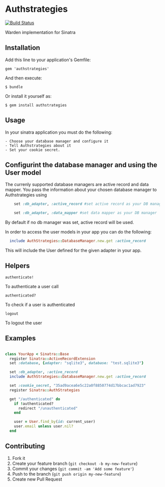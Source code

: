 # Authstrategies

[![Build Status](https://travis-ci.org/d0ivanov/authstrategies.svg?branch=master)](https://travis-ci.org/d0ivanov/authstrategies)

Warden implementation for Sinatra

## Installation

Add this line to your application's Gemfile:

    gem 'authstrategies'

And then execute:

    $ bundle

Or install it yourself as:

    $ gem install authstrategies

## Usage

In your sinatra application you must do the following:

	- Choose your database manager and configure it
	- Tell Authstrategies about it
	- Set your cookie secret.

## Configurint the database manager and using the User model

The currenly supported database managers are active record and data mapper.
You pass the information about your chosen database manager to Authstrategies
using
```ruby
	set :db_adapter, :active_record #set active record as your DB manager

	set :db_adapter, :data_mapper #set data mapper as your DB manager
```

By default if no db manager was set, active record will be used.


In order to access the user models in your app you can do the following:

```ruby
  include AuthStrategies::DatabaseManager.new.get :active_record
```

This will include the User defined for the given adapter in your app.

## Helpers

    authenticate!
To authenticate a user call

    authenticated?
To check if a user is authenticated

    logout
To logout the user

## Examples

```ruby

class YourApp < Sinatra::Base
  register Sinatra::ActiveRecordExtension
  set :database, {adapter: "sqlite3", database: "test.sqlite3"}

  set :db_adapter, :active_record
  include AuthStrategies::DatabaseManager.new.get :active_record

  set :cookie_secret, "35ad9acea6e5c22a0f8850774d17bbcac1ad7923"
  register Sinatra::AuthStrategies

  get "/authenticated" do
    if !authenticated?
      redirect "/unauthenticated"
    end

    user = User.find_by(id: current_user)
    user.email unless user.nil?
  end
```

## Contributing

1. Fork it
2. Create your feature branch (`git checkout -b my-new-feature`)
3. Commit your changes (`git commit -am 'Add some feature'`)
4. Push to the branch (`git push origin my-new-feature`)
5. Create new Pull Request

